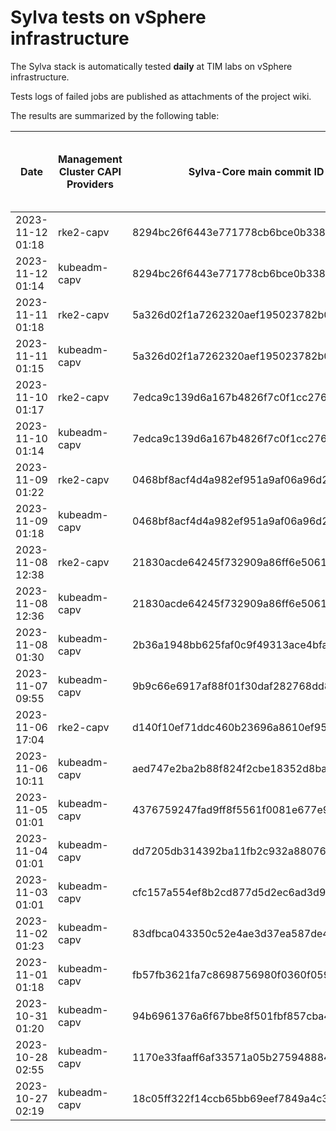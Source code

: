 # Sylva tests on vSphere infrastructure

The Sylva stack is automatically tested **daily** at TIM labs on vSphere infrastructure.

Tests logs of failed jobs are published as attachments of the project wiki.

The results are summarized by the following table:

| Date                      | Management Cluster CAPI Providers | Sylva-Core main commit ID        | Result                                       | Test logs (only for failed tests) |
|---------------------------|-----------------------------------|----------------------------------|----------------------------------------------|-----------------------------------|
|2023-11-12 01:18|rke2-capv|8294bc26f6443e771778cb6bce0b338bfd6e59bd|:white_check_mark: success||
|2023-11-12 01:14|kubeadm-capv|8294bc26f6443e771778cb6bce0b338bfd6e59bd|:white_check_mark: success||
|2023-11-11 01:18|rke2-capv|5a326d02f1a7262320aef195023782b0d2ed2d5d|:white_check_mark: success||
|2023-11-11 01:15|kubeadm-capv|5a326d02f1a7262320aef195023782b0d2ed2d5d|:white_check_mark: success||
|2023-11-10 01:17|rke2-capv|7edca9c139d6a167b4826f7c0f1cc27614107fe6|:white_check_mark: success||
|2023-11-10 01:14|kubeadm-capv|7edca9c139d6a167b4826f7c0f1cc27614107fe6|:white_check_mark: success||
|2023-11-09 01:22|rke2-capv|0468bf8acf4d4a982ef951a9af06a96d2b23b623|:white_check_mark: success||
|2023-11-09 01:18|kubeadm-capv|0468bf8acf4d4a982ef951a9af06a96d2b23b623|:white_check_mark: success||
|2023-11-08 12:38|rke2-capv|21830acde64245f732909a86ff6e50617ecfcce3|:white_check_mark: success||
|2023-11-08 12:36|kubeadm-capv|21830acde64245f732909a86ff6e50617ecfcce3|:white_check_mark: success||
|2023-11-08 01:30|kubeadm-capv|2b36a1948bb625faf0c9f49313ace4bfafdd23d3|:x: failed|[link](https://gitlab.com/sylva-projects/sylva-core/-/wikis/uploads/8327ba87c5514b3f62065e40559f0d87/test-kubeadm-capv.zip)|
|2023-11-07 09:55|kubeadm-capv|9b9c66e6917af88f01f30daf282768dd87c990c2|:white_check_mark: success||
|2023-11-06 17:04|rke2-capv|d140f10ef71ddc460b23696a8610ef9585ca61c5|:white_check_mark: success||
|2023-11-06 10:11|kubeadm-capv|aed747e2ba2b88f824f2cbe18352d8ba41ca5b02|:white_check_mark: success||
|2023-11-05 01:01|kubeadm-capv|4376759247fad9ff8f5561f0081e677e949d128c|:x: failed|[link](https://gitlab.com/sylva-projects/sylva-core/-/wikis/uploads/cc2766a90f2b323ce915d90e25c5c1ac/test-kubeadm-capv.zip)|
|2023-11-04 01:01|kubeadm-capv|dd7205db314392ba11fb2c932a88076bfbc8d7d5|:x: failed|[link](https://gitlab.com/sylva-projects/sylva-core/-/wikis/uploads/a64b7f15dacf6c45d0187cefb03f6601/test-kubeadm-capv.zip)|
|2023-11-03 01:01|kubeadm-capv|cfc157a554ef8b2cd877d5d2ec6ad3d9b0f401ae|:x: failed|[link](https://gitlab.com/sylva-projects/sylva-core/-/wikis/uploads/bbe265ff311e567d4be8ab8abbabfa0e/test-kubeadm-capv.zip)|
|2023-11-02 01:23|kubeadm-capv|83dfbca043350c52e4ae3d37ea587de4ba703c2f|:white_check_mark: success||
|2023-11-01 01:18|kubeadm-capv|fb57fb3621fa7c8698756980f0360f059f02a092|:white_check_mark: success||
|2023-10-31 01:20|kubeadm-capv|94b6961376a6f67bbe8f501fbf857cba455b8579|:white_check_mark: success||
|2023-10-28 02:55|kubeadm-capv|1170e33faaff6af33571a05b275948884096306e|:x: failed|[link](https://gitlab.com/sylva-projects/sylva-core/-/wikis/uploads/daf387c7bfde0a6c2471ce4b70d8faed/test-kubeadm-capv.zip)|
|2023-10-27 02:19|kubeadm-capv|18c05ff322f14ccb65bb69eef7849a4c359da7bb|:white_check_mark: success||

